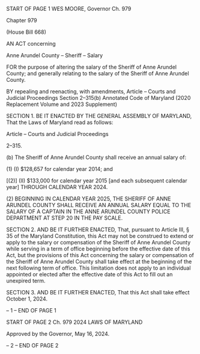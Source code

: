 START OF PAGE 1
WES MOORE, Governor Ch. 979

Chapter 979

(House Bill 668)

AN ACT concerning

Anne Arundel County – Sheriff – Salary

FOR the purpose of altering the salary of the Sheriff of Anne Arundel County; and generally
relating to the salary of the Sheriff of Anne Arundel County.

BY repealing and reenacting, with amendments,
Article – Courts and Judicial Proceedings
Section 2–315(b)
Annotated Code of Maryland
(2020 Replacement Volume and 2023 Supplement)

SECTION 1. BE IT ENACTED BY THE GENERAL ASSEMBLY OF MARYLAND,
That the Laws of Maryland read as follows:

Article – Courts and Judicial Proceedings

2–315.

(b) The Sheriff of Anne Arundel County shall receive an annual salary of:

(1) (I) $128,657 for calendar year 2014; and

[(2)] (II) $133,000 for calendar year 2015 [and each subsequent calendar
year] THROUGH CALENDAR YEAR 2024.

(2) BEGINNING IN CALENDAR YEAR 2025, THE SHERIFF OF ANNE
ARUNDEL COUNTY SHALL RECEIVE AN ANNUAL SALARY EQUAL TO THE SALARY OF
A CAPTAIN IN THE ANNE ARUNDEL COUNTY POLICE DEPARTMENT AT STEP 20 IN
THE PAY SCALE.

SECTION 2. AND BE IT FURTHER ENACTED, That, pursuant to Article III, § 35
of the Maryland Constitution, this Act may not be construed to extend or apply to the salary
or compensation of the Sheriff of Anne Arundel County while serving in a term of office
beginning before the effective date of this Act, but the provisions of this Act concerning the
salary or compensation of the Sheriff of Anne Arundel County shall take effect at the
beginning of the next following term of office. This limitation does not apply to an individual
appointed or elected after the effective date of this Act to fill out an unexpired term.

SECTION 3. AND BE IT FURTHER ENACTED, That this Act shall take effect
October 1, 2024.

– 1 –
END OF PAGE 1

START OF PAGE 2
Ch. 979 2024 LAWS OF MARYLAND

Approved by the Governor, May 16, 2024.

– 2 –
END OF PAGE 2